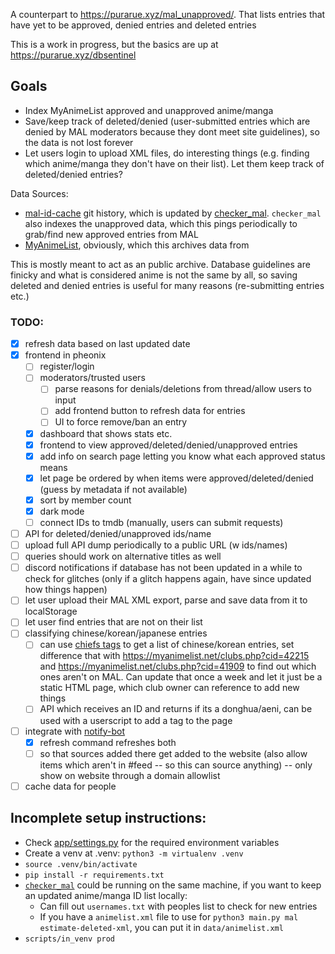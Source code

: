 A counterpart to <https://purarue.xyz/mal_unapproved/>. That lists entries that have yet to be approved, denied entries and deleted entries

This is a work in progress, but the basics are up at <https://purarue.xyz/dbsentinel>

## Goals

- Index MyAnimeList approved and unapproved anime/manga
- Save/keep track of deleted/denied (user-submitted entries which are denied by MAL moderators because they dont meet site guidelines), so the data is not lost forever
- Let users login to upload XML files, do interesting things (e.g. finding which anime/manga they don't have on their list). Let them keep track of deleted/denied entries?

Data Sources:

- [mal-id-cache](https://github.com/purarue/mal-id-cache) git history, which is updated by [checker_mal](https://github.com/Hiyori-API/checker_mal). `checker_mal` also indexes the unapproved data, which this pings periodically to grab/find new approved entries from MAL
- [MyAnimeList](https://myanimelist.net/), obviously, which this archives data from

This is mostly meant to act as an public archive. Database guidelines are finicky and what is considered anime is not the same by all, so saving deleted and denied entries is useful for many reasons (re-submitting entries etc.)

### TODO:

- [x] refresh data based on last updated date
- [x] frontend in pheonix
  - [ ] register/login
  - [ ] moderators/trusted users
    - [ ] parse reasons for denials/deletions from thread/allow users to input
    - [ ] add frontend button to refresh data for entries
    - [ ] UI to force remove/ban an entry
  - [x] dashboard that shows stats etc.
  - [x] frontend to view approved/deleted/denied/unapproved entries
  - [x] add info on search page letting you know what each approved status means
  - [x] let page be ordered by when items were approved/deleted/denied (guess by metadata if not available)
  - [x] sort by member count
  - [x] dark mode
  - [ ] connect IDs to tmdb (manually, users can submit requests)
- [ ] API for deleted/denied/unapproved ids/name
- [ ] upload full API dump periodically to a public URL (w ids/names)
- [ ] queries should work on alternative titles as well
- [ ] discord notifications if database has not been updated in a while to check for glitches (only if a glitch happens again, have since updated how things happen)
- [ ] let user upload their MAL XML export, parse and save data from it to localStorage
- [ ] let user find entries that are not on their list
- [ ] classifying chinese/korean/japanese entries
  - [ ] can use [chiefs tags](https://myanimelist.net/blog/MasterDChief) to get a list of chinese/korean entries, set difference that with <https://myanimelist.net/clubs.php?cid=42215> and <https://myanimelist.net/clubs.php?cid=41909> to find out which ones aren't on MAL. Can update that once a week and let it just be a static HTML page, which club owner can reference to add new things
  - [ ] API which receives an ID and returns if its a donghua/aeni, can be used with a userscript to add a tag to the page
- [ ] integrate with [notify-bot](https://github.com/purarue/mal-notify-bot)
  - [x] refresh command refreshes both
  - [ ] so that sources added there get added to the website (also allow items which aren't in #feed -- so this can source anything) -- only show on website through a domain allowlist
- [ ] cache data for people

## Incomplete setup instructions:

- Check [app/settings.py](app/settings.py) for the required environment variables
- Create a venv at .venv: `python3 -m virtualenv .venv`
- `source .venv/bin/activate`
- `pip install -r requirements.txt`
- [`checker_mal`](https://github.com/Hiyori-API/checker_mal) could be running on the same machine, if you want to keep an updated anime/manga ID list locally:
  - Can fill out `usernames.txt` with peoples list to check for new entries
  - If you have a `animelist.xml` file to use for `python3 main.py mal estimate-deleted-xml`, you can put it in `data/animelist.xml`
- `scripts/in_venv prod`
